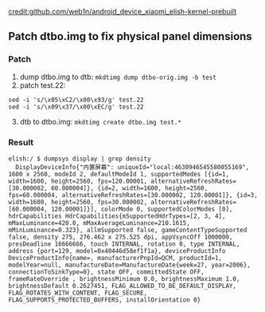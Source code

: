 [credit:github.com/web1n/android_device_xiaomi_elish-kernel-prebuilt](https://github.com/web1n/android_device_xiaomi_elish-kernel-prebuilt)

## Patch dtbo.img to fix physical panel dimensions

### Patch

1. dump dtbo.img to dtb: `mkdtimg dump dtbo-orig.img -b test`
2. patch test.22:
```shell
sed -i 's/\x05\xC2/\x00\x93/g' test.22
sed -i 's/\x09\x37/\x00\xEC/g' test.22
```
3. dtb to dtbo.img: `mkdtimg create dtbo.img test.*`

### Result

```shell
elish:/ $ dumpsys display | grep density                                                       
  DisplayDeviceInfo{"内置屏幕": uniqueId="local:4630946545580055169", 1600 x 2560, modeId 2, defaultModeId 1, supportedModes [{id=1, width=1600, height=2560, fps=120.00001, alternativeRefreshRates=[30.000002, 60.000004]}, {id=2, width=1600, height=2560, fps=60.000004, alternativeRefreshRates=[30.000002, 120.00001]}, {id=3, width=1600, height=2560, fps=30.000002, alternativeRefreshRates=[60.000004, 120.00001]}], colorMode 0, supportedColorModes [0], hdrCapabilities HdrCapabilities{mSupportedHdrTypes=[2, 3, 4], mMaxLuminance=420.0, mMaxAverageLuminance=210.1615, mMinLuminance=0.323}, allmSupported false, gameContentTypeSupported false, density 275, 276.462 x 275.525 dpi, appVsyncOff 1000000, presDeadline 16666666, touch INTERNAL, rotation 0, type INTERNAL, address {port=129, model=0x40446d58ef1f1a}, deviceProductInfo DeviceProductInfo{name=, manufacturerPnpId=QCM, productId=1, modelYear=null, manufactureDate=ManufactureDate{week=27, year=2006}, connectionToSinkType=0}, state OFF, committedState OFF, frameRateOverride , brightnessMinimum 0.0, brightnessMaximum 1.0, brightnessDefault 0.2627451, FLAG_ALLOWED_TO_BE_DEFAULT_DISPLAY, FLAG_ROTATES_WITH_CONTENT, FLAG_SECURE, FLAG_SUPPORTS_PROTECTED_BUFFERS, installOrientation 0}
```

